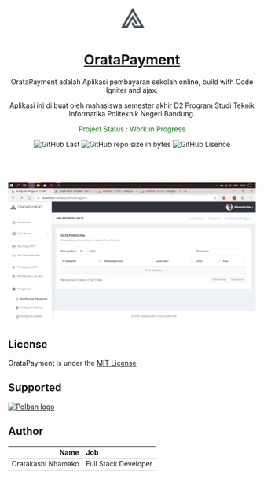 <p align="center">
  <a href="#">
    <img src="assets/plugins/images/admin-logo-dark.png" alt="OrataPayment logo" width="50" height="50">
		<h1 align="center">OrataPayment</h1>
  </a>
</p>
<p align="center">
  OrataPayment adalah Aplikasi pembayaran sekolah online, build with Code Igniter and ajax. 
</p>
<p align="center">Aplikasi ini di buat oleh mahasiswa semester akhir D2 Program Studi Teknik Informatika Politeknik Negeri Bandung.</p>
<p align="center" style="color:green">
  Project Status : Work in Progress
</p>
<span align="center">

![GitHub Last](https://img.shields.io/github/last-commit/oratakashi/OrataPayment.svg)
![GitHub repo size in bytes](https://img.shields.io/github/repo-size/oratakashi/OrataPayment.svg)
![GitHub Lisence](https://img.shields.io/github/license/oratakashi/OrataPayment.svg)

</span>
<h1></h1>
<br>

![Orata Payment SS](ss.png)

## License
OrataPayment is under the [MIT License](LICENSE)

## Supported 
<p >
  <a href="https://www.polban.ac.id">
    <img src="https://www.polban.ac.id/wp-content/uploads/2017/11/logo-web-polban.png" alt="Polban logo" width="240" height="75">
  </a>
</p>

## Author
Name           | Job
-------------:|:-------------------------
Oratakashi Nhamako     | Full Stack Developer
